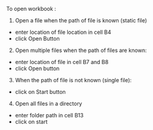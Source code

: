 To open workbook :

1) Open a file when the path of file is known (static file)
-  enter location of file location in cell B4
-  click Open Button

2) Open multiple files when the path of files are known:
-  enter location of file in cell B7 and B8
-  click Open button

3) When the path of file is not known (single file):
-  click on Start button

4) Open all files in a directory
-  enter folder path in cell B13
-  click on start

